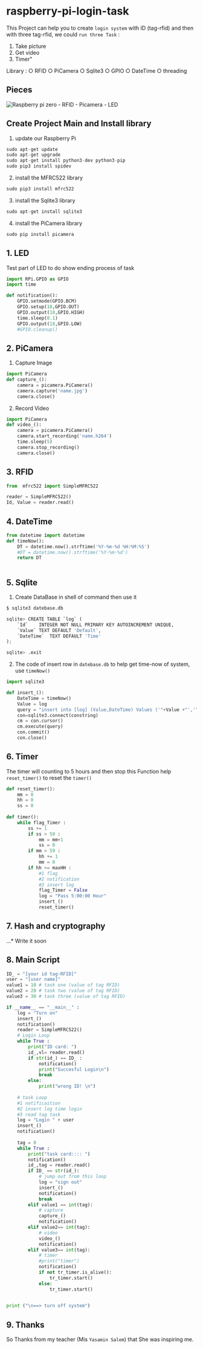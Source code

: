 # raspberry-pi-login-task

This Project can help you to create `login system` with ID (tag-rfid) and then with three tag-rfid, we could `run three Task` :
1. Take picture
2. Get video
3. Timer"

Library :
○ RFID
○ PiCamera
○ Sqlite3
○ GPIO
○ DateTime
○ threading

## Pieces

![Raspberry pi zero - RFID - Picamera - LED ](http://s8.picofile.com/file/8364366234/result.jpg)

## Create Project Main and Install library
1. update our Raspberry Pi 
~~~python
sudo apt-get update
sudo apt-get upgrade
sudo apt-get install python3-dev python3-pip
sudo pip3 install spidev
~~~
2. install the MFRC522 library
~~~python
sudo pip3 install mfrc522
~~~
3. install the Sqlite3 library
~~~python
sudo apt-get install sqlite3
~~~
4. install the PiCamera library
~~~python
sudo pip install picamera
~~~

## 1. LED
Test part of LED to do show ending process of task
~~~python
import RPi.GPIO as GPIO
import time

def notification():
    GPIO.setmode(GPIO.BCM)
    GPIO.setup(18,GPIO.OUT)
    GPIO.output(18,GPIO.HIGH)
    time.sleep(0.1)
    GPIO.output(18,GPIO.LOW)
    #GPIO.cleanup()
~~~

## 2. PiCamera
1. Capture Image
~~~python
import PiCamera
def capture_():
    camera = picamera.PiCamera()
    camera.capture('name.jpg')
    camera.close()
~~~
2. Record Video
~~~python
import PiCamera
def video_():
    camera = picamera.PiCamera()
    camera.start_recording('name.h264')
    time.sleep(5)
    camera.stop_recording()
    camera.close()

~~~

## 3. RFID
~~~python
from  mfrc522 import SimpleMFRC522

reader = SimpleMFRC522()
Id, Value = reader.read()
~~~

## 4. DateTime 

~~~python
from datetime import datetime
def timeNow():
    DT = datetime.now().strftime('%Y-%m-%d %H:%M:%S')
    #DT = datetime.now().strftime('%Y-%m-%d')
    return DT
    
~~~

## 5. Sqlite 
1. Create DataBase in shell of command then use it
~~~python
$ sqlite3 datebase.db
~~~
~~~python
sqlite> CREATE TABLE `log` (
	`Id`	INTEGER NOT NULL PRIMARY KEY AUTOINCREMENT UNIQUE,
	`Value`	TEXT DEFAULT 'Default',
	`DateTime`	TEXT DEFAULT 'Time'
);
~~~
~~~python
sqlite> .exit
~~~
2. The code of insert row in `datebase.db`
to help get time-now of system, use `timeNow()`
~~~python
import sqlite3

def insert_():
    DateTime = timeNow()
    Value = log
    query = "insert into [log] (Value,DateTime) Values ('"+Value +"','"+ DateTime+"');"
    con=sqlite3.connect(constring)
    cm = con.cursor()
    cm.execute(query)
    con.commit()
    con.close()
~~~

## 6. Timer
The timer will counting to 5 hours and then stop
this Function help `reset_timer()` to reset the `timer()`
~~~python
def reset_timer():
    mm = 0
    hh = 0
    ss = 0
    
def timer():
    while flag_Timer :
        ss += 1
        if ss > 59 :
            mm = mm+1
            ss = 0
        if mm > 59 :
            hh += 1
            mm = 0
        if hh >= maxHH :
            #1 flag
            #2 notification
            #3 insert log
            flag_Timer = False
            log = "Pass 5:00:00 Hour"
            insert_()
            reset_timer()

~~~

## 7. Hash and cryptography 
...* Write it soon

## 8. Main Script 
~~~python
ID_ = "[your id tag-RFID]"
user = "[user name]"
value1 = 10 # task one (value of tag RFID)
value2 = 20 # task two (value of tag RFID)
value3 = 30 # task three (value of tag RFID)

if __name__ == "__main__" :
    log = "Turn on"
    insert_()
    notification()
    reader = SimpleMFRC522()
    # Login Loop
    while True :
        print("ID card: ")
        id_,vl= reader.read()
        if str(id_) == ID_ :
            notification()
            print("Succesful Login\n")
            break
        else:
            print("wrong ID! \n")
    
    # task Loop
    #1 notificaition
    #2 insert log time login
    #3 read tag task
    log = "Login " + user
    insert_()
    notification()
    
    tag = 0
    while True :
        print("task card:::: ")
        notification()
        id_,tag = reader.read()
        if ID_ == str(id_):
            # jump out from this loop
            log = "sign out"
            insert_()
            notification()
            break
        elif value1 == int(tag):
            # capture
            capture_()
            notification()
        elif value2== int(tag):
            # video
            video_()
            notification()
        elif value3== int(tag):
            # timer
            #print("timer")
            notification()
            if not tr_timer.is_alive():
                tr_timer.start()
            else:
                tr_timer.start()
        

print ("\n==> turn off system")
~~~

## 9. Thanks
So Thanks from my teacher (Mis ` Yasamin Salem `) that She was inspiring me.



